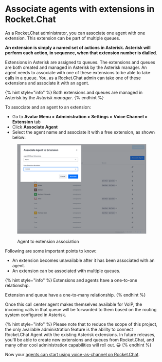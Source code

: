 # Associate agents with extensions in Rocket.Chat

As a Rocket.Chat administrator, you can associate one agent with one extension. This extension can be part of multiple queues.

**An extension is simply a named set of actions in Asterisk. Asterisk will perform each action, in sequence, when that extension number is dialled**.

Extensions in Asterisk are assigned to queues. The extensions and queues are both created and managed in Asterisk by the Asterisk manager. An agent needs to associate with one of these extensions to be able to take calls in a queue. You, as a Rocket.Chat admin can take one of these extensions and associate it with an agent.

{% hint style="info" %}
Both extensions and queues are managed in Asterisk by the _Asterisk manager_.
{% endhint %}

To associate and an agent to an extension:

* Go to **Avatar Menu > Administration > Settings >** **Voice Channel > Extension** tab
* Click **Associate Agent**
* Select the agent name and associate it with a free extension, as shown below:

<figure><img src="../../../../.gitbook/assets/Agent to extension association-voice channel.png" alt=""><figcaption><p>Agent to extension association</p></figcaption></figure>

Following are some important points to know:

* An extension becomes unavailable after it has been associated with an agent.
* An extension can be associated with multiple queues.

{% hint style="info" %}
Extensions and agents have a one-to-one relationship.

Extension and queue have a one-to-many relationship.
{% endhint %}

Once this call center agent makes themselves available for VoIP, the incoming calls in that queue will be forwarded to them based on the routing system configured in Asterisk.

{% hint style="info" %}
Please note that to reduce the scope of this project, the only available administration feature is the ability to connect Rocket.Chat Agent with the existing Asterisk extensions. In future releases, you'll be able to create new extensions and queues from Rocket.Chat, and many other cool administration capabilities will roll out. 😀
{% endhint %}

Now your [agents can start using voice-as-channel on Rocket.Chat](../../voice-channel-agent-guides/).
